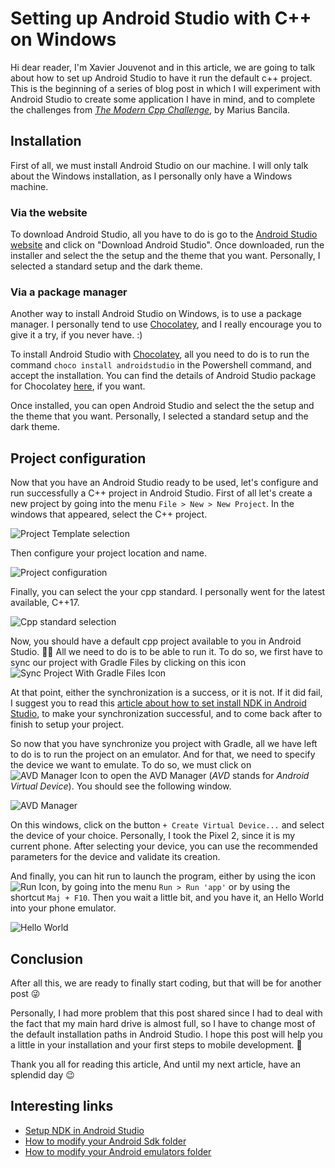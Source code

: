 # Setting up Android Studio with C++ on Windows

Hi dear reader, I'm Xavier Jouvenot and in this article, we are going to talk about how to set up Android Studio to have it run the default c++ project.
This is the beginning of a series of blog post in which I will experiment with Android Studio to create some application I have in mind, and to complete the challenges from *[The Modern Cpp Challenge](https://amzn.to/39MWIJm)*, by Marius Bancila.

## Installation

First of all, we must install Android Studio on our machine.
I will only talk about the Windows installation, as I personally only have a Windows machine.

### Via the website

To download Android Studio, all you have to do is go to the [Android Studio website](https://developer.android.com/studio) and click on "Download Android Studio".
Once downloaded, run the installer and select the the setup and the theme that you want.
Personally, I selected a standard setup and the dark theme.

### Via a package manager

Another way to install Android Studio on Windows, is to use a package manager.
I personally tend to use [Chocolatey](https://chocolatey.org/why-chocolatey), and I really encourage you to give it a try, if you never have. :)

To install Android Studio with [Chocolatey](https://chocolatey.org/why-chocolatey), all you need to do is to run the command `choco install androidstudio` in the Powershell command, and accept the installation. You can find the details of Android Studio package for Chocolatey [here](https://chocolatey.org/packages/AndroidStudio), if you want.

Once installed, you can open Android Studio and select the the setup and the theme that you want.
Personally, I selected a standard setup and the dark theme.

## Project configuration

Now that you have an Android Studio ready to be used, let's configure and run successfully a C++ project in Android Studio.
First of all let's create a new project by going into the menu `File > New > New Project`.
In the windows that appeared, select the C++ project.

![](https://github.com/Xav83/Xav83.github.io/raw/master/res/Android%20Studio%20Installation/01%20-%20Select%20a%20project%20template.png "Project Template selection")

Then configure your project location and name.

![](https://github.com/Xav83/Xav83.github.io/raw/master/res/Android%20Studio%20Installation/02%20-%20Configure%20your%20project.png "Project configuration")

Finally, you can select the your cpp standard. I personally went for the latest available, C++17.

![](https://github.com/Xav83/Xav83.github.io/raw/master/res/Android%20Studio%20Installation/03%20-%20Customize%20Cpp%20Support.png "Cpp standard selection")

Now, you should have a default cpp project available to you in Android Studio. 💪😃
All we need to do is to be able to run it.
To do so, we first have to sync our project with Gradle Files by clicking on this icon ![](https://github.com/Xav83/Xav83.github.io/raw/master/res/Android%20Studio%20Installation/04%20-%20Sync%20Project%20With%20Gradle%20Files%20Icon.png "Sync Project With Gradle Files Icon")

At that point, either the synchronization is a success, or it is not.
If it did fail, I suggest you to read this [article about how to set install NDK in Android Studio](https://10xlearner.com/2020/03/16/how-to-set-up-ndk-in-android-studio/), to make your synchronization successful, and to come back after to finish to setup your project.

So now that you have synchronize you project with Gradle, all we have left to do is to run the project on an emulator.
And for that, we need to specify the device we want to emulate.
To do so, we must click on ![](https://github.com/Xav83/Xav83.github.io/raw/master/res/Android%20Studio%20Installation/05%20-%20AVD%20Manager%20Icon.png "AVD Manager Icon") to open the AVD Manager (*AVD* stands for *Android Virtual Device*). You should see the following window.

![](https://github.com/Xav83/Xav83.github.io/raw/master/res/Android%20Studio%20Installation/06%20-%20AVD%20Manager.png "AVD Manager")

On this windows, click on the button `+ Create Virtual Device...` and select the device of your choice.
Personally, I took the Pixel 2, since it is my current phone.
After selecting your device, you can use the recommended parameters for the device and validate its creation.

And finally, you can hit run to launch the program, either by using the icon ![](https://github.com/Xav83/Xav83.github.io/raw/master/res/Android%20Studio%20Installation/07%20-%20Run%20Icon.png "Run Icon"), by going into the menu `Run > Run 'app'` or by using the shortcut `Maj + F10`.
Then you wait a little bit, and you have it, an Hello World into your phone emulator.

![](https://github.com/Xav83/Xav83.github.io/raw/master/res/Android%20Studio%20Installation/08%20-%20Hello%20World.png "Hello World")

## Conclusion

After all this, we are ready to finally start coding, but that will be for another post 😜

Personally, I had more problem that this post shared since I had to deal with the fact that my main hard drive is almost full, so I have to change most of the default installation paths in Android Studio.
I hope this post will help you a little in your installation and your first steps to mobile development. 🙂


Thank you all for reading this article,
And until my next article, have an splendid day 😉

## Interesting links

- [Setup NDK in Android Studio](https://10xlearner.com/2020/03/16/how-to-set-up-ndk-in-android-studio/)
- [How to modify your Android Sdk folder](https://chrisrisner.com/Changing-the-SDK-Path-with-Android-Studio)
- [How to modify your Android emulators folder](https://www.mysysadmintips.com/windows/clients/761-move-android-studio-avd-folder-to-a-new-location)
